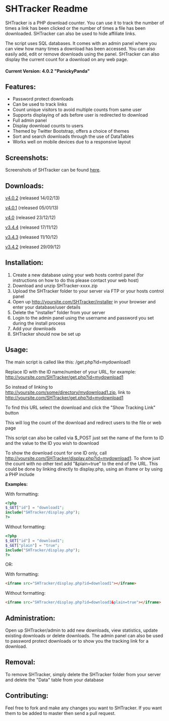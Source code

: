 SHTracker Readme
================

SHTracker is a PHP download counter. You can use it to track the number of times a link has been clicked or the number of times a file has been downloaded. SHTracker can also be used to hide affiliate links.

The script uses SQL databases. It comes with an admin panel where you can view how many times a download has been accessed. You can also easily add, edit or remove downloads using the panel. SHTracker can also display the current count for a download on any web page.

#### Current Version: 4.0.2 "PanickyPanda"

Features:
---------

* Password protect downloads
* Can be used to track links
* Count unique visitors to avoid multiple counts from same user
* Supports displaying of ads before user is redirected to download
* Full admin panel
* Display download counts to users
* Themed by Twitter Bootstrap, offers a choice of themes
* Sort and search downloads through the use of DataTables
* Works well on mobile devices due to a responsive layout

Screenshots:
------------

Screenshots of SHTracker can be found [here](http://imgur.com/a/7aQPl).

Downloads:
------------

[v4.0.2](https://github.com/joshf/SHTracker/zipball/4.0.2) (released 14/02/13)

[v4.0.1](https://github.com/joshf/SHTracker/zipball/4.0.1) (released 05/01/13)

[v4.0](https://github.com/joshf/SHTracker/zipball/4.0) (released 23/12/12)

[v3.4.4](https://github.com/joshf/SHTracker/zipball/3.4.4) (released 17/11/12)

[v3.4.3](https://github.com/joshf/SHTracker/zipball/3.4.3) (released 11/10/12)

[v3.4.2](https://github.com/joshf/SHTracker/zipball/3.4.2) (released 29/09/12)

Installation:
-------------

1. Create a new database using your web hosts control panel (for instructions on how to do this please contact your web host)
2. Download and unzip SHTracker-xxxx.zip
3. Upload the SHTracker folder to your server via FTP or your hosts control panel
4. Open up http://yoursite.com/SHTracker/installer in your browser and enter your database/user details
5. Delete the "installer" folder from your server
6. Login to the admin panel using the username and password you set during the install process
7. Add your downloads
8. SHTracker should now be set up

Usage:
------

The main script is called like this: /get.php?id=mydownload1

Replace ID with the ID name/number of your URL, for example: http://yoursite.com/SHTracker/get.php?id=mydownload1

So instead of linking to http://yoursite.com/some/directory/mydownload1.zip, link to http://yoursite.com/SHTracker/get.php?id=mydownload1

To find this URL select the download and click the "Show Tracking Link" button

This will log the count of the download and redirect users to the file or web page

This script can also be called via $_POST just set the name of the form to ID and the value to the ID you wish to download

To show the download count for one ID only, call http://yoursite.com/SHTracker/display.php?id=mydownload1. To show just the count with no other text add "&plain=true" to the end of the URL. This could be done by linking directly to display.php, using an iframe or by using a PHP include

**Examples:**

With formatting:

```php
<?php
$_GET["id"] = "download1";
include("SHTracker/display.php");
?>
```

Without formatting:

```php
<?php
$_GET["id"] = "download1";
$_GET["plain"] = "true";
include("SHTracker/display.php");
?>
```

OR:

With formatting:

```html
<iframe src="SHTracker/display.php?id=download1"></iframe>
```

Without formatting:

```html
<iframe src="SHTracker/display.php?id=download1&plain=true"></iframe>
```

Administration:
---------------

Open up SHTracker/admin to add new downloads, view statistics, update existing downloads or delete downloads. The admin panel can also be used to password protect downloads or to show you the tracking link for a download.

Removal:
--------

To remove SHTracker, simply delete the SHTracker folder from your server and delete the "Data" table from your database

Contributing:
-------------

Feel free to fork and make any changes you want to SHTracker. If you want them to be added to master then send a pull request.
